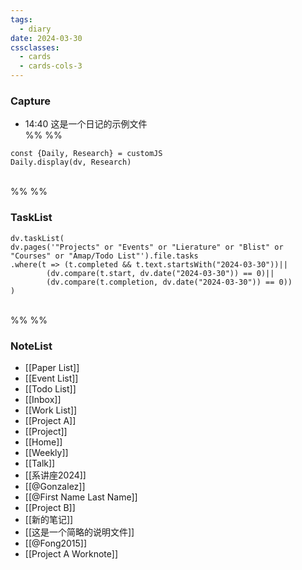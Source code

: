 ```yaml
---
tags:
  - diary
date: 2024-03-30
cssclasses:
  - cards
  - cards-cols-3
---
```

### Capture    

- 14:40 这是一个日记的示例文件
<br>%% %%
```dataviewjs
const {Daily, Research} = customJS
Daily.display(dv, Research)
```
<br>%% %%
### TaskList 
```dataviewjs
dv.taskList(
dv.pages('"Projects" or "Events" or "Lierature" or "Blist" or "Courses" or "Amap/Todo List"').file.tasks
.where(t => (t.completed && t.text.startsWith("2024-03-30"))||
		(dv.compare(t.start, dv.date("2024-03-30")) == 0)||
		(dv.compare(t.completion, dv.date("2024-03-30")) == 0))
)
```
<br>%% %%
### NoteList
- [[Paper List]]
- [[Event List]]
- [[Todo List]]
- [[Inbox]]
- [[Work List]]
- [[Project A]]
- [[Project]]
- [[Home]]
- [[Weekly]]
- [[Talk]]
- [[系讲座2024]]
- [[@Gonzalez]]
- [[@First Name Last Name]]
- [[Project B]]
- [[新的笔记]]
- [[这是一个简略的说明文件]]
- [[@Fong2015]]
- [[Project A Worknote]]

